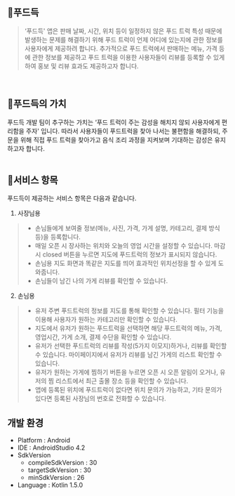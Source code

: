## 🚚푸드득
>‘푸드득' 앱은 판매 날짜, 시간, 위치 등이 일정하지 않은 푸드 트럭 특성 때문에 발생하는 문제를 해결하기 위해 푸드 트럭이 언제 어디에 있는지에 관한 정보를 사용자에게 제공하려 합니다.
추가적으로 푸드 트럭에서 판매하는 메뉴, 가격 등에 관한 정보를 제공하고 푸드 트럭을 이용한 사용자들이 리뷰를 등록할 수 있게 하여 홍보 및 리뷰 효과도 제공하고자 합니다.
<br>

## 🚚푸드득의 가치
푸드득 개발 팀이 추구하는 가치는 ‘푸드 트럭이 주는 감성을 해치지 않되 사용자에게 편리함을 주자' 입니다. 따라서 사용자들이 푸드트럭을 찾아 나서는 불편함을 해결하되, 주문을 위해 직접 푸드 트럭을 찾아가고 음식 조리 과정을 지켜보며 기대하는 감성은 유지하고자 합니다.
<br>
<br>

## 🚚서비스 항목
푸드득이 제공하는 서비스 항목은 다음과 같습니다.

1. 사장님용
> * 손님들에게 보여줄 정보(메뉴, 사진, 가격, 가게 설명, 카테고리, 결제 방식 등)을 등록합니다.
> * 매일 오픈 시 장사하는 위치와 오늘의 영업 시간을 설정할 수 있습니다. 마감시 closed 버튼을 누르면 지도에 푸드트럭의 정보가 표시되지 않습니다.
> * 손님용 지도 화면과 똑같은 지도를 띄어 효과적인 위치선정을 할 수 있게 도와줍니다.
> * 손님들이 남긴 나의 가게 리뷰를 확인할 수 있습니다.

2. 손님용
>* 유저 주변 푸드트럭의 정보를 지도를 통해 확인할 수 있습니다. 필터 기능을 이용해 사용자가 원하는 카테고리만 확인할 수 있습니다.
>* 지도에서 유저가 원하는 푸드트럭을 선택하면 해당 푸드트럭의 메뉴, 가격, 영업시간, 가게 소개, 결제 수단을 확인할 수 있습니다.
>* 유저가 선택한 푸드트럭의 리뷰를 작성(5가지 이모지)하거나, 리뷰를 확인할 수 있습니다. 마이페이지에서 유저가 리뷰를 남긴 가게의 리스트 확인할 수 있습니다.
>* 유저가 원하는 가게에 찜하기 버튼을 누르면 오픈 시 오픈 알림이 오거나, 유저의 찜 리스트에서 최근 출몰 장소 등을 확인할 수 있습니다.
>* 앱에 등록된 위치에 푸드트럭이 없다면 위치 문의가 가능하고, 기타 문의가 있다면 등록된 사장님의 번호로 전화할 수 있습니다.

## 개발 환경
* Platform : Android
* IDE : AndroidStudio 4.2
* SdkVersion
    * compileSdkVersion : 30
    * targetSdkVersion : 30
    * minSdkVersion : 26
* Language : Kotlin 1.5.0
